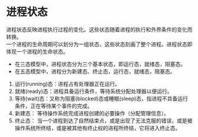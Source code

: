 # 进程状态  
进程状态反映进程执行过程的变化。这些状态随着进程的执行和外界条件的变化而转换。  
一个进程的生命周期可以划分为一组状态，这些状态刻画了整个进程。进程状态即体现一个进程的生命状态。
* 在三态模型中，进程状态分为三个基本状态，即运行态，就绪态，阻塞态。
* 在五态模型中，进程分为新建态、终止态，运行态，就绪态，阻塞态。

1. 运行(running)态：进程占有处理器正在运行。
2. 就绪(ready)态：进程具备运行条件，等待系统分配处理器以便运行。
3. 等待(wait)态：又称为阻塞(blocked)态或睡眠(sleep)态，指进程不具备运行条件，正在等待某个事件的完成。
4. 新建态： 等待操作系统完成进程创建的必要操作（分配管理信息）。
5. 终止态： 当一个进程到达了自然结束点，或是出现了无法克服的错误，或是被操作系统所终结，或是被其他有终止权的进程所终结，它将进入终止态。 
